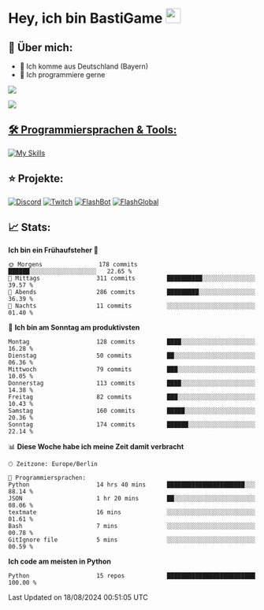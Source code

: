 # Hey, ich bin BastiGame <img src="https://raw.githubusercontent.com/MartinHeinz/MartinHeinz/master/wave.gif" width="30px">

## 📌 Über mich:
- 📍 Ich komme aus Deutschland (Bayern)
- 📝 Ich programmiere gerne
  
[![](https://visitcount.itsvg.in/api?id=bastigamedc&icon=2&color=0)](https://visitcount.itsvg.in)

<a href="https://discord.com/users/1018150165489668227"><img src="https://lanyard.cnrad.dev/api/1018150165489668227"><p/>


## 🛠️ Programmiersprachen & Tools:
[![My Skills](https://skillicons.dev/icons?i=discord,figma,notion,pycharm,py,redis,sqlite,vscode,windows)](https://skillicons.dev)

## ⭐ Projekte:
[![Discord](https://img.shields.io/badge/Discord-%237289DA.svg?logo=discord&logoColor=white)](https://discord.gg/Hfjv2cCQ)
[![Twitch](https://img.shields.io/badge/Twitch-%239146FF.svg?logo=Twitch&logoColor=white)](https://www.twitch.tv/bastigametv)
[![FlashBot](https://img.shields.io/badge/FlashBot-%ff7e47.svg?logo=wechat&logoColor=white)](https://discord.com/application-directory/1111374314340626433)
[![FlashGlobal](https://img.shields.io/badge/FlashGlobal-%ff7e47.svg?logo=wechat&logoColor=white)](https://discord.com/application-directory/1169681232532099112)

## 📈 Stats:
<!--START_SECTION:waka-->
**Ich bin ein Frühaufsteher 🐤** 

```text
🌞 Morgens                178 commits         ██████░░░░░░░░░░░░░░░░░░░   22.65 % 
🌆 Mittags                311 commits         ██████████░░░░░░░░░░░░░░░   39.57 % 
🌃 Abends                 286 commits         █████████░░░░░░░░░░░░░░░░   36.39 % 
🌙 Nachts                 11 commits          ░░░░░░░░░░░░░░░░░░░░░░░░░   01.40 % 
```
📅 **Ich bin am Sonntag am produktivsten** 

```text
Montag                   128 commits         ████░░░░░░░░░░░░░░░░░░░░░   16.28 % 
Dienstag                 50 commits          ██░░░░░░░░░░░░░░░░░░░░░░░   06.36 % 
Mittwoch                 79 commits          ███░░░░░░░░░░░░░░░░░░░░░░   10.05 % 
Donnerstag               113 commits         ████░░░░░░░░░░░░░░░░░░░░░   14.38 % 
Freitag                  82 commits          ███░░░░░░░░░░░░░░░░░░░░░░   10.43 % 
Samstag                  160 commits         █████░░░░░░░░░░░░░░░░░░░░   20.36 % 
Sonntag                  174 commits         ██████░░░░░░░░░░░░░░░░░░░   22.14 % 
```


📊 **Diese Woche habe ich meine Zeit damit verbracht** 

```text
🕑︎ Zeitzone: Europe/Berlin

💬 Programmiersprachen: 
Python                   14 hrs 40 mins      ██████████████████████░░░   88.14 % 
JSON                     1 hr 20 mins        ██░░░░░░░░░░░░░░░░░░░░░░░   08.06 % 
textmate                 16 mins             ░░░░░░░░░░░░░░░░░░░░░░░░░   01.61 % 
Bash                     7 mins              ░░░░░░░░░░░░░░░░░░░░░░░░░   00.78 % 
GitIgnore file           5 mins              ░░░░░░░░░░░░░░░░░░░░░░░░░   00.59 % 
```

**Ich code am meisten in Python** 

```text
Python                   15 repos            █████████████████████████   100.00 % 
```




 Last Updated on 18/08/2024 00:51:05 UTC
<!--END_SECTION:waka-->
